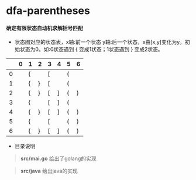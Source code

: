 # dfa-parentheses

#### 确定有限状态自动机求解括号匹配

- 状态图对应的状态表，x轴:前一个状态 y轴:后一个状态，x由[x,y]变化为y。初始状态为0。如:0状态遇到 { 变成1状态；1状态遇到 } 变成2状态。

|      | 0    | 1    | 2    | 3    | 4    | 5    | 6    |
| ---- | ---- | ---- | ---- | ---- | ---- | ---- | ---- |
| 0    |      | {    |      | [    |      | (    |      |
| 1    |      | {    | }    | [    |      | (    |      |
| 2    |      | {    | }    | [    | ]    | (    | )    |
| 3    |      | {    |      | [    | ]    | (    |      |
| 4    |      | {    | }    | [    | ]    | (    | )    |
| 5    |      | {    |      | [    |      | (    | )    |
| 6    |      | {    | }    | [    | ]    | (    | )    |

- 目录说明

> **src/mai.go** 给出了golang的实现

> **src/java** 给出java的实现